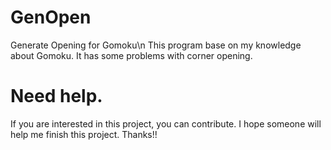 # GenOpen
Generate Opening for Gomoku\n
This program base on my knowledge about Gomoku. It has some problems with corner opening.
# Need help.
If you are interested in this project, you can contribute.  I hope someone will help me finish this project. Thanks!!
